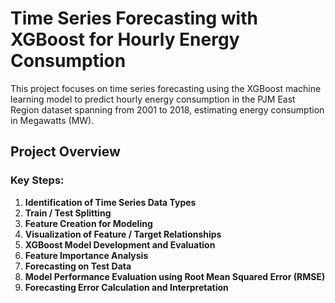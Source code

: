 # Time Series Forecasting with XGBoost for Hourly Energy Consumption

This project focuses on time series forecasting using the XGBoost machine learning model to predict hourly energy consumption in the PJM East Region dataset spanning from 2001 to 2018, estimating energy consumption in Megawatts (MW).

## Project Overview

### Key Steps:

1. **Identification of Time Series Data Types**
2. **Train / Test Splitting**
3. **Feature Creation for Modeling**
4. **Visualization of Feature / Target Relationships**
5. **XGBoost Model Development and Evaluation**
6. **Feature Importance Analysis**
7. **Forecasting on Test Data**
8. **Model Performance Evaluation using Root Mean Squared Error (RMSE)**
9. **Forecasting Error Calculation and Interpretation**
